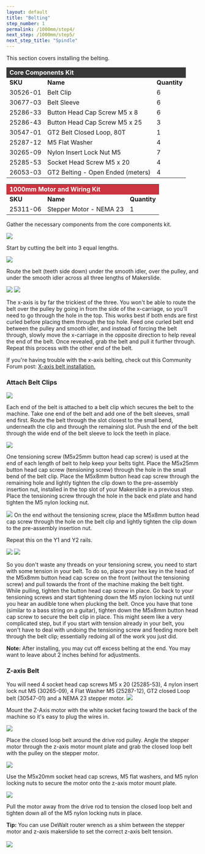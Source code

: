 ```yaml
---
layout: default
title: "Belting"
step_number: 1
permalink: /1000mm/step4/
next_step: /1000mm/step5/
next_step_title: "Spindle"
---
```

<p>This section covers installing the belting.</p>

<table>
  <tr>
    <td style="color:#fff;background: #383838" colspan="3">
      <b>Core Components Kit</b>
    </td>
  </tr>
  <tr>
    <td>
      <b>SKU</b>
    </td>
    <td>
      <b>Name</b>
    </td>
    <td>
      <b>Quantity</b>
    </td>
  </tr>
  <tr>
    <td>
      30526-01
    </td>
    <td>
      Belt Clip
    </td>
    <td>
      6
    </td>
  </tr>
  <tr>
    <td>
      30677-03
    </td>
    <td>
      Belt Sleeve
    </td>
    <td>
      6
    </td>
  </tr>
  <tr>
    <td>
      25286-33
    </td>
    <td>
      Button Head Cap Screw M5 x 8
    </td>
    <td>
      6
    </td>
  </tr>
  <tr>
    <td>
      25286-43
    </td>
    <td>
      Button Head Cap Screw M5 x 25
    </td>
    <td>
      3
    </td>
  </tr>
  <tr>
    <td>
      30547-01
    </td>
    <td>
      GT2 Belt Closed Loop, 80T
    </td>
    <td>
      1
    </td>
  </tr>
  <tr>
    <td>
      25287-12
    </td>
    <td>
      M5 Flat Washer
    </td>
    <td>
      4
    </td>
  </tr>
  <tr>
    <td>
      30265-09
    </td>
    <td>
      Nylon Insert Lock Nut M5
    </td>
    <td>
      7
    </td>
  </tr>
  <tr>
    <td>
      25285-53
    </td>
    <td>
      Socket Head Screw M5 x 20
    </td>
    <td>
      4
    </td>
  </tr>
  <tr>
    <td>
      26053-03
    </td>
    <td>
      GT2 Belting - Open Ended (meters)
    </td>
    <td>
      4
    </td>
  </tr>
</table>
<table>
  <tr>
    <td style="color:#fff;background: #CC3440" colspan="3">
      <b>1000mm Motor and Wiring Kit</b>
    </td>
  </tr>
  <tr>
    <td>
      <b>SKU</b>
    </td>
    <td>
      <b>Name</b>
    </td>
    <td>
      <b>Quantity</b>
    </td>
  </tr>
  <tr>
    <td>
      25311-06
    </td>
    <td>
      Stepper Motor - NEMA 23
    </td>
    <td>
      1
    </td>
  </tr>
</table>

<p> Gather the necessary components from the core components kit.</p>
<img src="./photo/IMG_5594.png">

<p>Start by cutting the belt into 3 equal lengths.</p>
<img src="./photo/jpfs_DSC2791.jpg">

<p>Route the belt (teeth side down) under the smooth idler, over the pulley, and under the smooth idler across all three lengths of Makerslide.</p>
<img src="./photo/P4210474jpg04.jpg">

<img src="./photo/P4210483jpg13.jpg">
<p>The x-axis is by far the trickiest of the three.  You won't be able to route the belt over the pulley by going in from the side of the x-carriage, so you'll need to go through the hole in the top.  This works best if both ends are first curled before placing them through the top hole.  Feed one curled belt end between the pulley and smooth idler, and instead of forcing the belt through, slowly move the x-carriage in the opposite direction to help reveal the end of the belt.  Once revealed, grab the belt and pull it further through.  Repeat this process with the other end of the belt.</p>

If you're having trouble with the x-axis belting, check out this Community Forum post: <a href="https://discuss.inventables.com/t/x-carve-assembly-tip-tool/42004/2" target="_blank">X-axis belt installation.</a> 

<h3> Attach Belt Clips </h3>
<img src="./photo/jpfs_DSC2793.jpg">
<p>Each end of the belt is attached to a belt clip which secures the belt to the machine.  Take one end of the belt and add one of the belt sleeves, small end first.  Route the belt through the slot closest to the small bend, underneath the clip and through the remaining slot.  Push the end of the belt through the wide end of the belt sleeve to lock the teeth in place.</p>

<img src="./photo/IMG_5619.png">

One tensioning screw (M5x25mm button head cap screw) is used at the end of each length of belt to help keep your belts tight. Place the M5x25mm button head cap screw (tensioning screw) through the hole in the small bend of the belt clip. Place the M5x8mm button head cap screw through the remaining hole and lightly tighten the clip down to the pre-assembly insertion nut, installed in the top slot of your Makerslide in a previous step. Place the tensioning screw through the hole in the back end plate and hand tighten the M5 nylon locking nut. 

<img src="./photo/IMG_5614.png">
 On the end without the tensioning screw, place the M5x8mm button head cap screw through the hole on the belt clip and lightly tighten the clip down to the pre-assembly insertion nut.

Repeat this on the Y1 and Y2 rails. 

<img src="./photo/IMG_5603.png">
<img src="./photo/IMG_5611.png">

<p>So you don't waste any threads on your tensioning screw, you need to start with some tension in your belt. To do so, place your hex key in the head of the M5x8mm button head cap screw on the front (without the tensioning screw) and pull towards the front of the machine making the belt tight.  While pulling, tighten the button head cap screw in place.  Go back to your tensioning screws and start tightening down the M5 nylon locking nut until you hear an audible tone when plucking the belt.  Once you have that tone (similar to a bass string on a guitar), tighten down the M5x8mm button head cap screw to secure the belt clip in place.  This might seem like a very complicated step, but if you start with tension already in your belt, you won't have to deal with undoing the tensioning screw and feeding more belt through the belt clip; essentially redoing all of the work you just did.</p>
<div class="note"><strong>Note:</strong> After installing, you may cut off excess belting at the end. You may want to leave about 2 inches behind for adjustments. </div>

<h3> Z-axis Belt</h3>
<p>You will need 4 socket head cap screws M5 x 20 (25285-53), 4 nylon insert lock nut M5 (30265-09), 4 Flat Washer M5 (25287-12), GT2 closed Loop belt (30547-01) and a NEMA 23 stepper motor. 
<img src="./photo/jpfs_DSC2798.jpg">

<p>Mount the Z-Axis motor with the white socket facing toward the back of the machine so it's easy to plug the wires in.</p>
<img src="./photo/P4210487jpg17.jpg"><br>

<p>Place the closed loop belt around the drive rod pulley.  Angle the stepper motor through the z-axis motor mount plate and grab the closed loop belt with the pulley on the stepper motor.</p>
<img src="./photo/P4210490jpg20.jpg"><br>

<p>Use the M5x20mm socket head cap screws, M5 flat washers, and M5 nylon locking nuts to secure the motor onto the z-axis motor mount plate.</p>

<img src="./photo/P4210493jpg23.jpg"><br>

<p>Pull the motor away from the drive rod to tension the closed loop belt and tighten down all of the M5 nylon locking nuts in place.
</p>

<div class="note"><strong>Tip:</strong> You can use DeWalt router wrench as a shim between the stepper motor and z-axis makerslide to set the correct z-axis belt tension. </div> <br>

<img src="./photo/jpfs_DSC2800.jpg">

